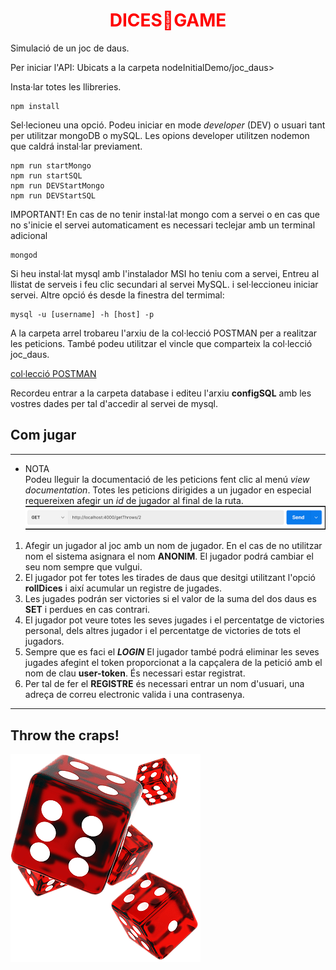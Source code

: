 
# <div align="center" style="color:red;">**DICES🎲GAME**</div>

Simulació de un joc de daus. 
	
Per iniciar l'API: Ubicats a la carpeta nodeInitialDemo/joc_daus> 

Insta·lar totes les llibreries. 
~~~
npm install 
~~~

Sel·lecioneu una opció. Podeu iniciar en mode *developer* (DEV) o usuari tant per utilitzar mongoDB o mySQL. Les opions developer utilitzen nodemon que caldrá instal·lar previament.
~~~
npm run startMongo
npm run startSQL
npm run DEVStartMongo
npm run DEVStartSQL
~~~

IMPORTANT! En cas de no tenir instal·lat mongo com a servei o en cas que no s'inicie el servei automaticament es necessari teclejar amb un terminal adicional 
~~~
mongod
~~~
Si heu instal·lat mysql amb l'instalador MSI ho teniu com a servei, Entreu al llistat de serveis i feu clic secundari al servei MySQL. i sel·leccioneu iniciar servei. Altre opció és desde la finestra del termimal:
~~~
mysql -u [username] -h [host] -p 
~~~        
A la carpeta arrel trobareu l'arxiu de la col·lecció POSTMAN per a realitzar les peticions.
També podeu utilitzar el vincle que comparteix la col·lecció joc_daus.

[col·lecció POSTMAN](https://www.postman.com/xaviercomi/workspace/public/collection/17998947-10220b4a-a607-456e-85e7-cf3c7953a7c8)

Recordeu entrar a la carpeta database i editeu l'arxiu **configSQL** amb les vostres dades per tal d'accedir al servei de mysql.  

## Com jugar
___
* NOTA  
  Podeu lleguir la documentació de les peticions fent clic al menú *view documentation*. Totes les peticions dirigides a un jugador en especial requereixen afegir un  *id* de jugador al final de la ruta. 
  ![image](/joc_daus/media/postmanPeticion.png)
1. Afegir un jugador al joc amb un nom de jugador. En el cas de no utilitzar nom el sistema asignara el nom **ANONIM**. El jugador podrá cambiar el seu nom sempre que vulgui.
2. El jugador pot fer totes les tirades de daus que desitgi utilitzant l'opció **rollDices** i així acumular un registre de jugades.
3. Les jugades podrán ser victories si el valor de la suma del dos daus es **SET** i perdues en cas contrari.
4. El jugador pot veure totes les seves jugades i el percentatge de victories personal, dels altres jugador i el percentatge de victories de tots el jugadors.
5. Sempre que es faci el ***LOGIN*** El jugador també podrá eliminar les seves jugades afegint el token proporcionat a la capçalera de la petició amb el nom de clau **user-token**. És necessari estar registrat.
6. Per tal de fer el **REGISTRE** és necessari entrar un nom d'usuari, una adreça de correu electronic valida i una contrasenya.
---
## Throw the craps!

![dicesImage](/joc_daus/media/craps.png)